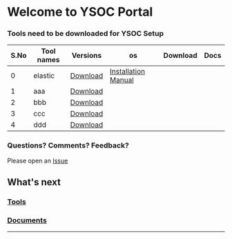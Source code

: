 

# Welcome to YSOC Portal



### Tools need to be downloaded for YSOC Setup


| S.No |  Tool names |Versions    |os    |Download     | Docs      | 
|-------| ------ |------ |------ |---------------------------------|---------------------------------|
| 0     |  elastic|[Download](https://artifacts.elastic.co/downloads/beats/filebeat/filebeat-8.3.2-windows-x86_64.msi)  | [Installation Manual](https://media-exp1.licdn.com/dms/document/C4D1FAQGUgrcVyuE_jg/feedshare-document-pdf-analyzed/0/1650207547233?e=2147483647&v=beta&t=a4I4-cqJOrYYo0BQhgPvU7p9dvefJKNyemaKKNecFoA)  | 
| 1     | aaa | [Download](phase1/README.md) |
| 2     | bbb | [Download](phase2/README.md) |
| 3     | ccc |[Download](phase3/README.md)| 
| 4     | ddd | [Download](phase3/README.md)| 



### Questions? Comments? Feedback?

Please open an [Issue](https://github.com/soc-cy/soc-cy.github.io/issues)


## What's next

### [Tools](phase0/README.md)

### [Documents](phase1/README.md)

___

